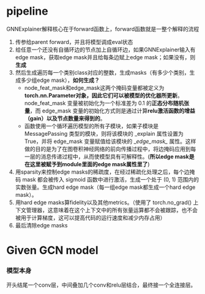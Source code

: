# pipeline
GNNExplainer解释核心在于forward函数上，forward函数就是一整个解释的流程

1. 传参给parent forward，并且将模型调成eval状态
2. 给任意一个还没有自循环边的节点加上自循环边，如果GNNExplainer输入有edge mask，获取edge mask并且给每条边赋上edge mask；如果没有，则**生成**
3. 然后生成遍历每一个类别class对应的整数，生成masks（有多少个类别，生成多少组edge mask），**如何生成？** 
    - node_feat_mask和edge_mask这两个掩码变量都被定义为 **torch.nn.Parameter对象，因此它们可以被模型的优化器所更新**。node_feat_mask 变量被初始化为一个标准差为 0.1 的**正态分布随机张量**，而 edge_mask 变量的初始化方式则是通过计算**relu激活函数的增益（gain）以及节点数量来得到的**。
    - 函数使用一个循环遍历模型的所有子模块，如果子模块是 MessagePassing 类型的模块，则将该模块的 _explain 属性设置为 True，并将 edge_mask 变量赋值给该模块的 \__edge_mask\__ 属性。这样做的目的是为了在图卷积神经网络的前向传播过程中，将边掩码应用到每一层的消息传递过程中，从而使模型具有可解释性。(**所以edge mask是在这里被赋予到module里面的edge mask属性里了**)
4. 用sparsity来控制edge masks的稀疏度，在经过稀疏化处理之后，每个边掩码 mask 都会被传入 sigmoid 函数中进行激活，生成一个处于 (0, 1) 范围内的实数张量。生成hard edge mask（每一组edge mask都生成一个hard edge mask）。
5. 用hard edge masks算fidelity以及其他metrics。（使用了 torch.no_grad() 上下文管理器，这意味着在这个上下文中的所有张量运算都不会被跟踪，也不会被用于计算梯度，这可以提高代码的运行速度和减少内存占用）
6. 最后清除edge masks


# Given GCN model

### 模型本身
开头结尾一个conv层，中间叠加几个conv和relu层结合，最终接一个全连接层。

